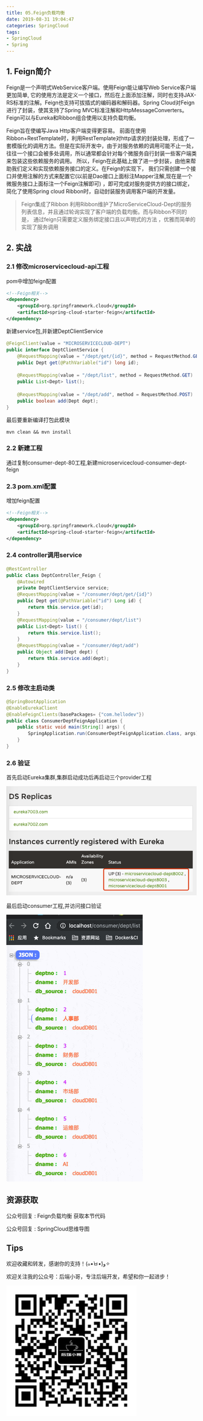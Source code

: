 ```yaml
---
title: 05.Feign负载均衡
date: 2019-08-31 19:04:47
categories: SpringCloud
tags:
- SpringCloud
- Spring
---
```


## 1. Feign简介
Feign是一个声明式WebService客户端。使用Feign能让编写Web Service客户端更加简单, 它的使用方法是定义一个接口，然后在上面添加注解，同时也支持JAX-RS标准的注解。Feign也支持可拔插式的编码器和解码器。Spring Cloud对Feign进行了封装，使其支持了Spring MVC标准注解和HttpMessageConverters。Feign可以与Eureka和Ribbon组合使用以支持负载均衡。 

<!--more-->

Feign旨在使编写Java Http客户端变得更容易。 
前面在使用Ribbon+RestTemplate时，利用RestTemplate对http请求的封装处理，形成了一套模版化的调用方法。但是在实际开发中，由于对服务依赖的调用可能不止一处， 往往一个接口会被多处调用，所以通常都会针对每个微服务自行封装一些客户端类来包装这些依赖服务的调用。 所以，Feign在此基础上做了进一步封装，由他来帮助我们定义和实现依赖服务接口的定义。在Feign的实现下， 我们只需创建一个接口并使用注解的方式来配置它(以前是Dao接口上面标注Mapper注解,现在是一个微服务接口上面标注一个Feign注解即可) ，即可完成对服务提供方的接口绑定，简化了使用Spring cloud Ribbon时，自动封装服务调用客户端的开发量。 
  
> Feign集成了Ribbon 
利用Ribbon维护了MicroServiceCloud-Dept的服务列表信息，并且通过轮询实现了客户端的负载均衡。而与Ribbon不同的是， 通过feign只需要定义服务绑定接口且以声明式的方法 ，优雅而简单的实现了服务调用 

## 2. 实战
### 2.1  修改microservicecloud-api工程
pom中增加feign配置

```xml
<!--Feign相关-->
<dependency>
    <groupId>org.springframework.cloud</groupId>
    <artifactId>spring-cloud-starter-feign</artifactId>
</dependency>
```

新建service包,并新建DeptClientService
```java
@FeignClient(value = "MICROSERVICECLOUD-DEPT")
public interface DeptClientService {
    @RequestMapping(value = "/dept/get/{id}", method = RequestMethod.GET)
    public Dept get(@PathVariable("id") long id);

    @RequestMapping(value = "/dept/list", method = RequestMethod.GET)
    public List<Dept> list();

    @RequestMapping(value = "/dept/add", method = RequestMethod.POST)
    public boolean add(Dept dept);
}
```

最后要重新编译打包此模块
```shell
mvn clean && mvn install
```

### 2.2 新建工程
通过复制consumer-dept-80工程,新建microservicecloud-consumer-dept-feign

### 2.3 pom.xml配置
增加feign配置
```xml
<!--Feign相关-->
<dependency>
    <groupId>org.springframework.cloud</groupId>
    <artifactId>spring-cloud-starter-feign</artifactId>
</dependency>
```

### 2.4 controller调用service
```java
@RestController
public class DeptController_Feign {
    @Autowired
    private DeptClientService service;
    @RequestMapping(value = "/consumer/dept/get/{id}")
    public Dept get(@PathVariable("id") Long id) {
        return this.service.get(id);
    }
    @RequestMapping(value = "/consumer/dept/list")
    public List<Dept> list() {
        return this.service.list();
    }
    @RequestMapping(value = "/consumer/dept/add")
    public Object add(Dept dept) {
        return this.service.add(dept);
    }
}
```

### 2.5 修改主启动类
```java
@SpringBootApplication
@EnableEurekaClient
@EnableFeignClients(basePackages= {"com.hellodev"})
public class ConsumerDeptFeignApplication {
    public static void main(String[] args) {
        SpringApplication.run(ConsumerDeptFeignApplication.class, args);
    }
}
```

### 2.6 验证
首先启动Eureka集群,集群启动成功后再启动三个provider工程

![](https://raw.githubusercontent.com/lujiahao0708/PicRepo/master/blogPic/SpringCloud/%E5%B0%9A%E7%A1%85%E8%B0%B7-SpringCloud%E6%95%99%E7%A8%8B/04.2%20Ribbon%E5%AE%9E%E6%88%98/2.%E9%9B%86%E7%BE%A4%E9%AA%8C%E8%AF%81.png)

最后启动consumer工程,并访问接口验证

![](https://raw.githubusercontent.com/lujiahao0708/PicRepo/master/blogPic/SpringCloud/%E5%B0%9A%E7%A1%85%E8%B0%B7-SpringCloud%E6%95%99%E7%A8%8B/04.2%20Ribbon%E5%AE%9E%E6%88%98/3.%E6%8E%A5%E5%8F%A3%E8%BF%94%E5%9B%9E.gif)



## 资源获取
公众号回复 : Feign负载均衡 获取本节代码

公众号回复 : SpringCloud思维导图

## Tips
欢迎收藏和转发，感谢你的支持！(๑•̀ㅂ•́)و✧ 

欢迎关注我的公众号：后端小哥，专注后端开发，希望和你一起进步！

![](https://raw.githubusercontent.com/lujiahao0708/PicRepo/master/%E5%85%AC%E4%BC%97%E5%8F%B7%E4%BA%8C%E7%BB%B4%E7%A0%81.jpg)

